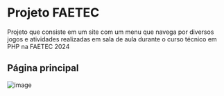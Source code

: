 # Projeto FAETEC
Projeto que consiste em um site com um menu que navega por diversos jogos e atividades realizadas em sala de aula durante o curso técnico em PHP na FAETEC 2024

## Página principal

![image](https://github.com/user-attachments/assets/3b9d0c5a-338e-47d3-b7ef-193e999f747b)

